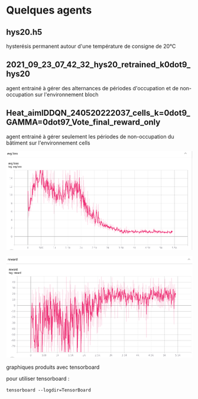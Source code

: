 # Quelques agents

## hys20.h5

hysterésis permanent autour d'une température de consigne de 20°C

## 2021_09_23_07_42_32_hys20_retrained_k0dot9_hys20

agent entrainé à gérer des alternances de périodes d'occupation et de non-occupation sur l'environnement bloch

## Heat_aimlDDQN_240520222037_cells_k=0dot9_GAMMA=0dot97_Vote_final_reward_only

agent entrainé à gérer seulement les périodes de non-occupation du bâtiment sur l'environnement cells

![](images/loss_240520222037.png)

![](images/reward_240520222037.png)

graphiques produits avec tensorboard

pour utiliser tensorboard :

```
tensorboard --logdir=TensorBoard
```
